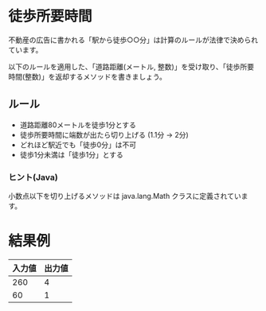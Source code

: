 # 徒歩所要時間

不動産の広告に書かれる「駅から徒歩○○分」は計算のルールが法律で決められています。

以下のルールを適用した、「道路距離(メートル, 整数)」を受け取り、「徒歩所要時間(整数)」を返却するメソッドを書きましょう。

## ルール

- 道路距離80メートルを徒歩1分とする
- 徒歩所要時間に端数が出たら切り上げる (1.1分 → 2分)
- どれほど駅近でも「徒歩0分」は不可
- 徒歩1分未満は「徒歩1分」とする

### ヒント(Java)

小数点以下を切り上げるメソッドは java.lang.Math クラスに定義されています。

# 結果例

|入力値|出力値|
|---|---|
|260|4|
|60|1|
